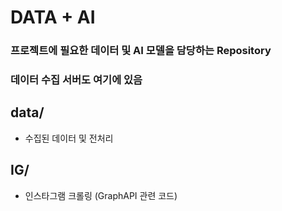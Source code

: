 # DATA + AI

### 프로젝트에 필요한 데이터 및 AI 모델을 담당하는 Repository
### 데이터 수집 서버도 여기에 있음

## data/
- 수집된 데이터 및 전처리

## IG/
- 인스타그램 크롤링 (GraphAPI 관련 코드)

